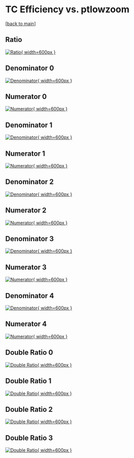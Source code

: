 # TC Efficiency vs. ptlowzoom

[[back to main](./)]



## Ratio

[![Ratio](../mtv/var/TC_loweta_321_0_eff_ptlowzoom.png){ width=600px }](../mtv/var/TC_loweta_321_0_eff_ptlowzoom.pdf)

## Denominator 0

[![Denominator](../mtv/den/TC_loweta_321_0_eff_ptlowzoom_den0.png){ width=600px }](../mtv/den/TC_loweta_321_0_eff_ptlowzoom_den0.pdf)

## Numerator 0

[![Numerator](../mtv/num/TC_loweta_321_0_eff_ptlowzoom_num0.png){ width=600px }](../mtv/num/TC_loweta_321_0_eff_ptlowzoom_num0.pdf)

## Denominator 1

[![Denominator](../mtv/den/TC_loweta_321_0_eff_ptlowzoom_den1.png){ width=600px }](../mtv/den/TC_loweta_321_0_eff_ptlowzoom_den1.pdf)

## Numerator 1

[![Numerator](../mtv/num/TC_loweta_321_0_eff_ptlowzoom_num1.png){ width=600px }](../mtv/num/TC_loweta_321_0_eff_ptlowzoom_num1.pdf)

## Denominator 2

[![Denominator](../mtv/den/TC_loweta_321_0_eff_ptlowzoom_den2.png){ width=600px }](../mtv/den/TC_loweta_321_0_eff_ptlowzoom_den2.pdf)

## Numerator 2

[![Numerator](../mtv/num/TC_loweta_321_0_eff_ptlowzoom_num2.png){ width=600px }](../mtv/num/TC_loweta_321_0_eff_ptlowzoom_num2.pdf)

## Denominator 3

[![Denominator](../mtv/den/TC_loweta_321_0_eff_ptlowzoom_den3.png){ width=600px }](../mtv/den/TC_loweta_321_0_eff_ptlowzoom_den3.pdf)

## Numerator 3

[![Numerator](../mtv/num/TC_loweta_321_0_eff_ptlowzoom_num3.png){ width=600px }](../mtv/num/TC_loweta_321_0_eff_ptlowzoom_num3.pdf)

## Denominator 4

[![Denominator](../mtv/den/TC_loweta_321_0_eff_ptlowzoom_den4.png){ width=600px }](../mtv/den/TC_loweta_321_0_eff_ptlowzoom_den4.pdf)

## Numerator 4

[![Numerator](../mtv/num/TC_loweta_321_0_eff_ptlowzoom_num4.png){ width=600px }](../mtv/num/TC_loweta_321_0_eff_ptlowzoom_num4.pdf)

## Double Ratio 0

[![Double Ratio](../mtv/ratio/TC_loweta_321_0_eff_ptlowzoom_ratio0.png){ width=600px }](../mtv/ratio/TC_loweta_321_0_eff_ptlowzoom_ratio0.pdf)

## Double Ratio 1

[![Double Ratio](../mtv/ratio/TC_loweta_321_0_eff_ptlowzoom_ratio1.png){ width=600px }](../mtv/ratio/TC_loweta_321_0_eff_ptlowzoom_ratio1.pdf)

## Double Ratio 2

[![Double Ratio](../mtv/ratio/TC_loweta_321_0_eff_ptlowzoom_ratio2.png){ width=600px }](../mtv/ratio/TC_loweta_321_0_eff_ptlowzoom_ratio2.pdf)

## Double Ratio 3

[![Double Ratio](../mtv/ratio/TC_loweta_321_0_eff_ptlowzoom_ratio3.png){ width=600px }](../mtv/ratio/TC_loweta_321_0_eff_ptlowzoom_ratio3.pdf)

